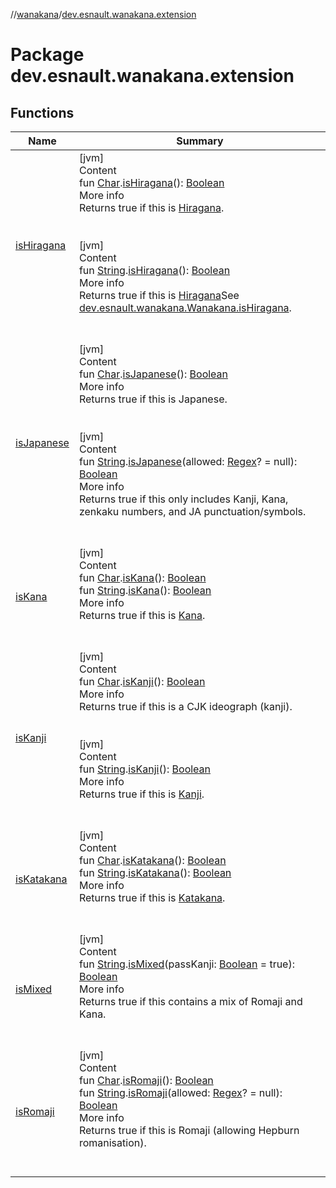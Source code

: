 //[wanakana](../index.md)/[dev.esnault.wanakana.extension](index.md)



# Package dev.esnault.wanakana.extension  


## Functions  
  
|  Name|  Summary| 
|---|---|
| <a name="dev.esnault.wanakana.extension//isHiragana/kotlin.Char#/PointingToDeclaration/"></a>[isHiragana](is-hiragana.md)| <a name="dev.esnault.wanakana.extension//isHiragana/kotlin.Char#/PointingToDeclaration/"></a>[jvm]  <br>Content  <br>fun [Char](https://kotlinlang.org/api/latest/jvm/stdlib/kotlin/-char/index.html).[isHiragana](is-hiragana.md)(): [Boolean](https://kotlinlang.org/api/latest/jvm/stdlib/kotlin/-boolean/index.html)  <br>More info  <br>Returns true if this is [Hiragana](https://en.wikipedia.org/wiki/Hiragana).  <br><br><br>[jvm]  <br>Content  <br>fun [String](https://kotlinlang.org/api/latest/jvm/stdlib/kotlin/-string/index.html).[isHiragana](is-hiragana.md)(): [Boolean](https://kotlinlang.org/api/latest/jvm/stdlib/kotlin/-boolean/index.html)  <br>More info  <br>Returns true if this is [Hiragana](https://en.wikipedia.org/wiki/Hiragana)See [dev.esnault.wanakana.Wanakana.isHiragana](../dev.esnault.wanakana/-wanakana/is-hiragana.md).  <br><br><br>
| <a name="dev.esnault.wanakana.extension//isJapanese/kotlin.Char#/PointingToDeclaration/"></a>[isJapanese](is-japanese.md)| <a name="dev.esnault.wanakana.extension//isJapanese/kotlin.Char#/PointingToDeclaration/"></a>[jvm]  <br>Content  <br>fun [Char](https://kotlinlang.org/api/latest/jvm/stdlib/kotlin/-char/index.html).[isJapanese](is-japanese.md)(): [Boolean](https://kotlinlang.org/api/latest/jvm/stdlib/kotlin/-boolean/index.html)  <br>More info  <br>Returns true if this is Japanese.  <br><br><br>[jvm]  <br>Content  <br>fun [String](https://kotlinlang.org/api/latest/jvm/stdlib/kotlin/-string/index.html).[isJapanese](is-japanese.md)(allowed: [Regex](https://kotlinlang.org/api/latest/jvm/stdlib/kotlin.text/-regex/index.html)? = null): [Boolean](https://kotlinlang.org/api/latest/jvm/stdlib/kotlin/-boolean/index.html)  <br>More info  <br>Returns true if this only includes Kanji, Kana, zenkaku numbers, and JA punctuation/symbols.  <br><br><br>
| <a name="dev.esnault.wanakana.extension//isKana/kotlin.Char#/PointingToDeclaration/"></a>[isKana](is-kana.md)| <a name="dev.esnault.wanakana.extension//isKana/kotlin.Char#/PointingToDeclaration/"></a>[jvm]  <br>Content  <br>fun [Char](https://kotlinlang.org/api/latest/jvm/stdlib/kotlin/-char/index.html).[isKana](is-kana.md)(): [Boolean](https://kotlinlang.org/api/latest/jvm/stdlib/kotlin/-boolean/index.html)  <br>fun [String](https://kotlinlang.org/api/latest/jvm/stdlib/kotlin/-string/index.html).[isKana](is-kana.md)(): [Boolean](https://kotlinlang.org/api/latest/jvm/stdlib/kotlin/-boolean/index.html)  <br>More info  <br>Returns true if this is [Kana](https://en.wikipedia.org/wiki/Kana).  <br><br><br>
| <a name="dev.esnault.wanakana.extension//isKanji/kotlin.Char#/PointingToDeclaration/"></a>[isKanji](is-kanji.md)| <a name="dev.esnault.wanakana.extension//isKanji/kotlin.Char#/PointingToDeclaration/"></a>[jvm]  <br>Content  <br>fun [Char](https://kotlinlang.org/api/latest/jvm/stdlib/kotlin/-char/index.html).[isKanji](is-kanji.md)(): [Boolean](https://kotlinlang.org/api/latest/jvm/stdlib/kotlin/-boolean/index.html)  <br>More info  <br>Returns true if this is a CJK ideograph (kanji).  <br><br><br>[jvm]  <br>Content  <br>fun [String](https://kotlinlang.org/api/latest/jvm/stdlib/kotlin/-string/index.html).[isKanji](is-kanji.md)(): [Boolean](https://kotlinlang.org/api/latest/jvm/stdlib/kotlin/-boolean/index.html)  <br>More info  <br>Returns true if this is [Kanji](https://en.wikipedia.org/wiki/Kanji).  <br><br><br>
| <a name="dev.esnault.wanakana.extension//isKatakana/kotlin.Char#/PointingToDeclaration/"></a>[isKatakana](is-katakana.md)| <a name="dev.esnault.wanakana.extension//isKatakana/kotlin.Char#/PointingToDeclaration/"></a>[jvm]  <br>Content  <br>fun [Char](https://kotlinlang.org/api/latest/jvm/stdlib/kotlin/-char/index.html).[isKatakana](is-katakana.md)(): [Boolean](https://kotlinlang.org/api/latest/jvm/stdlib/kotlin/-boolean/index.html)  <br>fun [String](https://kotlinlang.org/api/latest/jvm/stdlib/kotlin/-string/index.html).[isKatakana](is-katakana.md)(): [Boolean](https://kotlinlang.org/api/latest/jvm/stdlib/kotlin/-boolean/index.html)  <br>More info  <br>Returns true if this is [Katakana](https://en.wikipedia.org/wiki/Katakana).  <br><br><br>
| <a name="dev.esnault.wanakana.extension//isMixed/kotlin.String#kotlin.Boolean/PointingToDeclaration/"></a>[isMixed](is-mixed.md)| <a name="dev.esnault.wanakana.extension//isMixed/kotlin.String#kotlin.Boolean/PointingToDeclaration/"></a>[jvm]  <br>Content  <br>fun [String](https://kotlinlang.org/api/latest/jvm/stdlib/kotlin/-string/index.html).[isMixed](is-mixed.md)(passKanji: [Boolean](https://kotlinlang.org/api/latest/jvm/stdlib/kotlin/-boolean/index.html) = true): [Boolean](https://kotlinlang.org/api/latest/jvm/stdlib/kotlin/-boolean/index.html)  <br>More info  <br>Returns true if this contains a mix of Romaji and Kana.  <br><br><br>
| <a name="dev.esnault.wanakana.extension//isRomaji/kotlin.Char#/PointingToDeclaration/"></a>[isRomaji](is-romaji.md)| <a name="dev.esnault.wanakana.extension//isRomaji/kotlin.Char#/PointingToDeclaration/"></a>[jvm]  <br>Content  <br>fun [Char](https://kotlinlang.org/api/latest/jvm/stdlib/kotlin/-char/index.html).[isRomaji](is-romaji.md)(): [Boolean](https://kotlinlang.org/api/latest/jvm/stdlib/kotlin/-boolean/index.html)  <br>fun [String](https://kotlinlang.org/api/latest/jvm/stdlib/kotlin/-string/index.html).[isRomaji](is-romaji.md)(allowed: [Regex](https://kotlinlang.org/api/latest/jvm/stdlib/kotlin.text/-regex/index.html)? = null): [Boolean](https://kotlinlang.org/api/latest/jvm/stdlib/kotlin/-boolean/index.html)  <br>More info  <br>Returns true if this is Romaji (allowing Hepburn romanisation).  <br><br><br>

